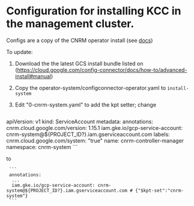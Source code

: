 # Configuration for installing KCC in the management cluster.

Configs are a copy of the CNRM operator install (see [docs](https://cloud.google.com/config-connector/docs/how-to/advanced-install#manual))

To update:

1. Download the the latest GCS install bundle listed on (https://cloud.google.com/config-connector/docs/how-to/advanced-install#manual)

1. Copy the operator-system/configconnector-operator.yaml to `install-system`
1. Edit "0-cnrm-system.yaml" to add the kpt setter; change

     ```
  apiVersion: v1
  kind: ServiceAccount
  metadata:
    annotations:
      cnrm.cloud.google.com/version: 1.15.1
      iam.gke.io/gcp-service-account: cnrm-system@${PROJECT_ID?}.iam.gserviceaccount.com
    labels:
      cnrm.cloud.google.com/system: "true"
    name: cnrm-controller-manager
    namespace: cnrm-system
     ```

   to

     ```
     annotations:
      ...
      iam.gke.io/gcp-service-account: cnrm-system@${PROJECT_ID?}.iam.gserviceaccount.com # {"$kpt-set":"cnrm-system"}
     ```
